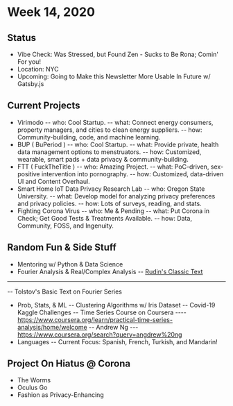 # Week 14, 2020
## Status
- Vibe Check: Was Stressed, but Found Zen - Sucks to Be Rona; Comin' For you!
- Location: NYC
- Upcoming: Going to Make this Newsletter More Usable In Future w/ Gatsby.js
## Current Projects
- Virimodo
-- who: Cool Startup.
-- what: Connect energy consumers, property managers, and cities to clean energy suppliers.
-- how: Community-building, code, and machine learning.
- BUP ( BuPeriod )
-- who: Cool Startup.
-- what:  Provide private, health data management options to menstruators.
-- how:  Customized, wearable, smart pads + data privacy & community-building.
- FTT ( FuckTheTitle )
-- who:  Amazing Project.
-- what:  PoC-driven, sex-positive intervention into pornography.
-- how:  Customized, data-driven UI and Content Overhaul.
- Smart Home IoT Data Privacy Research Lab
-- who: Oregon State University.
-- what: Develop model for analyzing privacy preferences and privacy policies.
-- how: Lots of surveys, reading, and stats.
- Fighting Corona Virus
-- who: Me & Pending
-- what: Put Corona in Check; Get Good Tests & Treatments Available.
-- how: Data, Community, FOSS, and Ingenuity.
## Random Fun & Side Stuff
- Mentoring w/ Python & Data Science
- Fourier Analysis & Real/Complex Analysis
-- [Rudin's Classic Text]([https://www.amazon.com/Real-Complex-Analysis-Higher-Mathematics/dp/0070542341)
----
-- Tolstov's Basic Text on Fourier Series

- Prob, Stats, & ML
-- Clustering Algorithms w/ Iris Dataset
-- Covid-19 Kaggle Challenges
-- Time Series Course on Coursera
---- https://www.coursera.org/learn/practical-time-series-analysis/home/welcome
-- Andrew Ng
--- https://www.coursera.org/search?query=angdrew%20ng
- Languages
-- Current Focus: Spanish, French, Turkish, and Mandarin!
## Project On Hiatus @ Corona
- The Worms
- Oculus Go
- Fashion as Privacy-Enhancing
